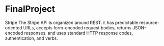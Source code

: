 # FinalProject
Stripe
The Stripe API is organized around REST. 
it has predictable resource-oriented URLs, accepts form-encoded request bodies, returns JSON-encoded responses, and uses standard HTTP response codes, authentication, and verbs.
